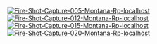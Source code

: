 <a href="https://ibb.co/frd42sV" position="center"><img src="https://i.ibb.co/mh56G3r/Fire-Shot-Capture-005-Montana-Rp-localhost.png" alt="Fire-Shot-Capture-005-Montana-Rp-localhost" border="0"></a>
<a href="https://ibb.co/PcnxwJP"><img src="https://i.ibb.co/LxWSnBc/Fire-Shot-Capture-012-Montana-Rp-localhost.png" alt="Fire-Shot-Capture-012-Montana-Rp-localhost" border="0"></a>
<a href="https://ibb.co/6nBGxNq"><img src="https://i.ibb.co/7Y4B5b0/Fire-Shot-Capture-015-Montana-Rp-localhost.png" alt="Fire-Shot-Capture-015-Montana-Rp-localhost" border="0"></a>
<a href="https://ibb.co/qkN4W2G"><img src="https://i.ibb.co/72nTR0c/Fire-Shot-Capture-020-Montana-Rp-localhost.png" alt="Fire-Shot-Capture-020-Montana-Rp-localhost" border="0"></a>

